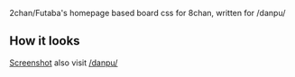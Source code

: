 2chan/Futaba's homepage based board css for 8chan, written for /danpu/

## How it looks
[Screenshot](https://vgy.me/MVSxgE.png)
also visit [/danpu/](https://8ch.net/danpu/)
